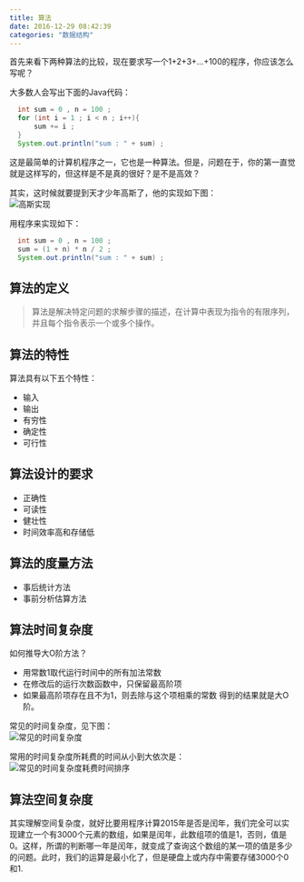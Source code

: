 ```yaml
---
title: 算法
date: 2016-12-29 08:42:39
categories: "数据结构"
---
```


首先来看下两种算法的比较，现在要求写一个1+2+3+...+100的程序，你应该怎么写呢？  

大多数人会写出下面的Java代码：  

```java
  int sum = 0 , n = 100 ;
  for (int i = 1 ; i < n ; i++){
      sum += i ;
  }
  System.out.println("sum : " + sum) ;
```  

<!--more-->  

这是最简单的计算机程序之一，它也是一种算法。但是，问题在于，你的第一直觉就是这样写的，但这样是不是真的很好？是不是高效？  

其实，这时候就要提到天才少年高斯了，他的实现如下图：  
![高斯实现](/images/categories/data_structure/01/gaosi.png)  

用程序来实现如下：  

```java
  int sum = 0 , n = 100 ;
  sum = (1 + n) * n / 2 ;
  System.out.println("sum : " + sum) ;
```
## 算法的定义  

>算法是解决特定问题的求解步骤的描述，在计算中表现为指令的有限序列，并且每个指令表示一个或多个操作。  

## 算法的特性  

算法具有以下五个特性：

  - 输入
  - 输出
  - 有穷性
  - 确定性  
  - 可行性  

## 算法设计的要求  

  - 正确性  
  - 可读性  
  - 健壮性
  - 时间效率高和存储低

## 算法的度量方法

  - 事后统计方法
  - 事前分析估算方法

## 算法时间复杂度  

  如何推导大O阶方法？  
  * 用常数1取代运行时间中的所有加法常数  
  * 在修改后的运行次数函数中，只保留最高阶项
  * 如果最高阶项存在且不为1，则去除与这个项相乘的常数
  得到的结果就是大O阶。

  常见的时间复杂度，见下图：  
![常见的时间复杂度](/images/categories/data_structure/01/common.png)  

  常用的时间复杂度所耗费的时间从小到大依次是：  
  ![常见的时间复杂度耗费时间排序](/images/categories/data_structure/01/sort.png)  

## 算法空间复杂度  

  其实理解空间复杂度，就好比要用程序计算2015年是否是闰年，我们完全可以实现建立一个有3000个元素的数组，如果是闰年，此数组项的值是1，否则，值是0。这样，所谓的判断哪一年是闰年，就变成了查询这个数组的某一项的值是多少的问题。此时，我们的运算是最小化了，但是硬盘上或内存中需要存储3000个0和1.  
